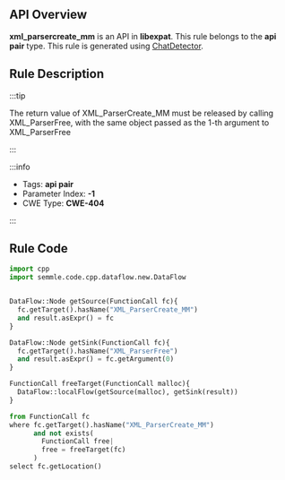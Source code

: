 ---
---


## API Overview
**xml_parsercreate_mm** is an API in **libexpat**. This rule belongs to the **api pair** type. This rule is generated using [ChatDetector](../../tools/ChatDetector).
## Rule Description

:::tip

The return value of XML_ParserCreate_MM must be released by calling XML_ParserFree, with the same object passed as the 1-th argument to XML_ParserFree

:::

:::info

- Tags: **api pair**
- Parameter Index: **-1**
- CWE Type: **CWE-404**

:::

## Rule Code
```python
import cpp
import semmle.code.cpp.dataflow.new.DataFlow


DataFlow::Node getSource(FunctionCall fc){
  fc.getTarget().hasName("XML_ParserCreate_MM")
  and result.asExpr() = fc
}

DataFlow::Node getSink(FunctionCall fc){
  fc.getTarget().hasName("XML_ParserFree")
  and result.asExpr() = fc.getArgument(0)
}

FunctionCall freeTarget(FunctionCall malloc){
  DataFlow::localFlow(getSource(malloc), getSink(result))
}

from FunctionCall fc
where fc.getTarget().hasName("XML_ParserCreate_MM")
      and not exists(
        FunctionCall free| 
        free = freeTarget(fc)
      )
select fc.getLocation()

```